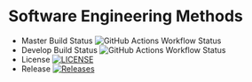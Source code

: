 # Software Engineering Methods
- Master Build Status ![GitHub Actions Workflow Status](https://img.shields.io/github/actions/workflow/status/czort23/sem-assessment/main.yml?branch=master)
- Develop Build Status ![GitHub Actions Workflow Status](https://img.shields.io/github/actions/workflow/status/czort23/sem-assessment/main.yml?branch=develop)
- License [![LICENSE](https://img.shields.io/github/license/czort23/sem-assessment.svg?style=flat-square)](https://github.com/czort23/sem-assessment/blob/master/LICENSE)
- Release [![Releases](https://img.shields.io/github/release/czort23/sem-assessment/all.svg?style=flat-square)](https://github.com/czort23/sem-assessment/releases)